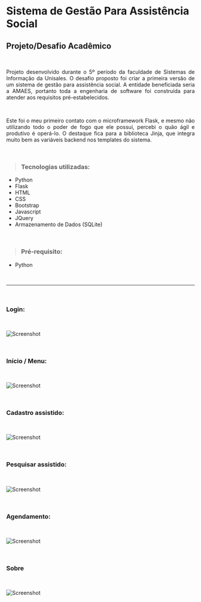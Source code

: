 # Sistema de Gestão Para Assistência Social

## Projeto/Desafio Acadêmico
<br>

<div align="justify">
<p>Projeto desenvolvido durante o 5º período da faculdade de Sistemas de Informação da Unisales. O desafio proposto foi criar a primeira versão de um sistema de gestão para assistência social. A entidade beneficiada seria a AMAES, portanto toda a engenharia de software foi construída para atender aos requisitos pré-estabelecidos.
</p>
<br>

<p>Este foi o meu primeiro contato com o microframework Flask, e mesmo não utilizando todo o poder de fogo que ele possui, percebi o quão ágil e produtivo é operá-lo. O destaque fica para a biblioteca Jinja, que integra muito bem as variáveis backend nos templates do sistema.
</p>
</div>
<br>

><h3>Tecnologias utilizadas:</h3>
<ul>
    <li>Python</li>
    <li>Flask</li>
    <li>HTML</li>
    <li>CSS</li>
    <li>Bootstrap</li>
    <li>Javascript</li>
    <li>JQuery</li>
    <li>Armazenamento de Dados (SQLite)</li>
</ul>
<br>

><h3>Pré-requisito:</h3>
<ul>
    <li>Python</li>
</ul>

<br>
<hr>

<br>

<h3>Login:</h3><br>

![Screenshot](../sistema_assistencia_social_flask/capturas/login.png)

<br>

<h3>Início / Menu:</h3><br>

![Screenshot](https://github.com/Tarcisio-Souto/sistema_assistencia_social_flask/tree/main/capturas/inicio_menu.png)

<br>

<h3>Cadastro assistido:</h3><br>

![Screenshot](https://github.com/Tarcisio-Souto/sistema_assistencia_social_flask/tree/main/capturas/cadastrar_assistido.png)

<br>

<h3>Pesquisar assistido:</h3><br>

![Screenshot](https://github.com/Tarcisio-Souto/sistema_assistencia_social_flask/tree/main/capturas/pesquisar_assistido.png)

<br>

<h3>Agendamento:</h3><br>

![Screenshot](https://github.com/Tarcisio-Souto/sistema_assistencia_social_flask/tree/main/capturas/agendamento.png)

<br>

<h3>Sobre</h3><br>

![Screenshot](https://github.com/Tarcisio-Souto/sistema_assistencia_social_flask/tree/main/capturas/sobre.png)

<br>
